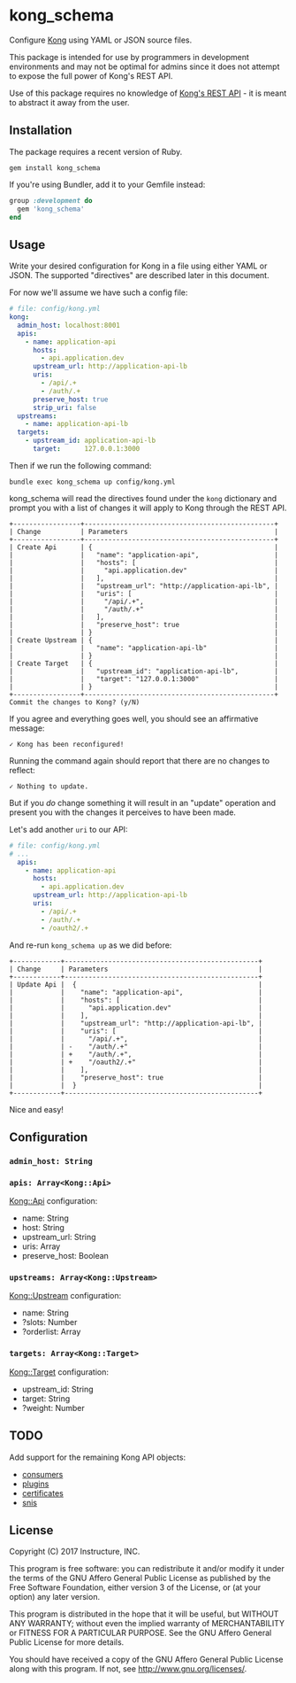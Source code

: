 # kong_schema

Configure [Kong](https://getkong.org) using YAML or JSON source files.

This package is intended for use by programmers in development environments and
may not be optimal for admins since it does not attempt to expose the full
power of Kong's REST API.

Use of this package requires no knowledge of [Kong's REST
API](https://getkong.org/docs/0.11.x/admin-api/) - it is meant to abstract it
away from the user.

## Installation

The package requires a recent version of Ruby.

```shell
gem install kong_schema
```

If you're using Bundler, add it to your Gemfile instead:

```ruby
group :development do
  gem 'kong_schema'
end
```

## Usage

Write your desired configuration for Kong in a file using either YAML or JSON.
The supported "directives" are described later in this document.

For now we'll assume we have such a config file:

```yaml
# file: config/kong.yml
kong:
  admin_host: localhost:8001
  apis:
    - name: application-api
      hosts:
        - api.application.dev
      upstream_url: http://application-api-lb
      uris:
        - /api/.+
        - /auth/.+
      preserve_host: true
      strip_uri: false
  upstreams:
    - name: application-api-lb
  targets:
    - upstream_id: application-api-lb
      target:      127.0.0.1:3000
```

Then if we run the following command:

```shell
bundle exec kong_schema up config/kong.yml
```

kong_schema will read the directives found under the `kong` dictionary and
prompt you with a list of changes it will apply to Kong through the REST API.

```shell
+-----------------+------------------------------------------------+
| Change          | Parameters                                     |
+-----------------+------------------------------------------------+
| Create Api      | {                                              |
|                 |   "name": "application-api",                   |
|                 |   "hosts": [                                   |
|                 |     "api.application.dev"                      |
|                 |   ],                                           |
|                 |   "upstream_url": "http://application-api-lb", |
|                 |   "uris": [                                    |
|                 |     "/api/.+",                                 |
|                 |     "/auth/.+"                                 |
|                 |   ],                                           |
|                 |   "preserve_host": true                        |
|                 | }                                              |
| Create Upstream | {                                              |
|                 |   "name": "application-api-lb"                 |
|                 | }                                              |
| Create Target   | {                                              |
|                 |   "upstream_id": "application-api-lb",         |
|                 |   "target": "127.0.0.1:3000"                   |
|                 | }                                              |
+-----------------+------------------------------------------------+
Commit the changes to Kong? (y/N) 
```

If you agree and everything goes well, you should see an affirmative message:

```
✓ Kong has been reconfigured!
```

Running the command again should report that there are no changes to reflect:

```
✓ Nothing to update.
```

But if you _do_ change something it will result in an "update" operation and present you with the changes it perceives to have been made.

Let's add another `uri` to our API:

```yaml
# file: config/kong.yml
# ...
  apis:
    - name: application-api
      hosts:
        - api.application.dev
      upstream_url: http://application-api-lb
      uris:
        - /api/.+
        - /auth/.+
        - /oauth2/.+
```

And re-run `kong_schema up` as we did before:

```shell
+------------+-------------------------------------------------+
| Change     | Parameters                                      |
+------------+-------------------------------------------------+
| Update Api |  {                                              |
|            |    "name": "application-api",                   |
|            |    "hosts": [                                   |
|            |      "api.application.dev"                      |
|            |    ],                                           |
|            |    "upstream_url": "http://application-api-lb", |
|            |    "uris": [                                    |
|            |      "/api/.+",                                 |
|            | -    "/auth/.+"                                 |
|            | +    "/auth/.+",                                |
|            | +    "/oauth2/.+"                               |
|            |    ],                                           |
|            |    "preserve_host": true                        |
|            |  }                                              |
+------------+-------------------------------------------------+
```

Nice and easy!

## Configuration

### `admin_host: String`

### `apis: Array<Kong::Api>`

[Kong::Api](https://getkong.org/docs/0.11.x/admin-api/#add-api) configuration:

- name: String
- host: String
- upstream_url: String
- uris: Array<String>
- preserve_host: Boolean

### `upstreams: Array<Kong::Upstream>`

[Kong::Upstream](https://getkong.org/docs/0.11.x/admin-api/#add-upstream)
configuration:

- name: String
- ?slots: Number
- ?orderlist: Array<Number>

### `targets: Array<Kong::Target>`

[Kong::Target](https://getkong.org/docs/0.11.x/admin-api/#add-target)
configuration:

- upstream_id: String
- target: String
- ?weight: Number

## TODO

Add support for the remaining Kong API objects:

- [consumers](https://getkong.org/docs/0.11.x/admin-api/#create-consumer)
- [plugins](https://getkong.org/docs/0.11.x/admin-api/#add-plugin)
- [certificates](https://getkong.org/docs/0.11.x/admin-api/#add-certificate)
- [snis](https://getkong.org/docs/0.11.x/admin-api/#add-sni)

## License

Copyright (C) 2017 Instructure, INC.

This program is free software: you can redistribute it and/or modify it under the terms of the GNU Affero General Public License as published by the Free Software Foundation, either version 3 of the License, or (at your option) any later version.

This program is distributed in the hope that it will be useful, but WITHOUT ANY WARRANTY; without even the implied warranty of MERCHANTABILITY or FITNESS FOR A PARTICULAR PURPOSE. See the GNU Affero General Public License for more details.

You should have received a copy of the GNU Affero General Public License along with this program. If not, see http://www.gnu.org/licenses/.